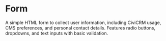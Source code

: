 # Form
A simple HTML form to collect user information, including CiviCRM usage, CMS preferences, and personal contact details. Features radio buttons, dropdowns, and text inputs with basic validation.
